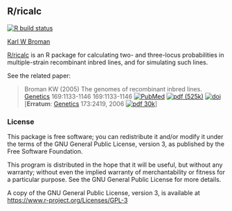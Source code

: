## R/ricalc

[![R build status](https://github.com/kbroman/ricalc/workflows/R-CMD-check/badge.svg)](https://github.com/kbroman/ricalc/actions)

[Karl W Broman](https://kbroman.org)

[R/ricalc](https://github.com/kbroman/ricalc) is an R package for
calculating two- and three-locus probabilities in multiple-strain
recombinant inbred lines, and for simulating such lines.

See the related paper:

> Broman KW (2005) The genomes of recombinant inbred lines.
> [Genetics](http://www.genetics.org/) 169:1133-1146
> 169:1133-1146
> [![PubMed](https://kbroman.org/pages/icons16/pubmed-icon.png)](https://www.ncbi.nlm.nih.gov/pubmed/15545647)
> [![pdf (525k)](https://kbroman.org/pages/icons16/pdf-icon.png)](http://www.genetics.org/content/genetics/169/2/1133.full.pdf)
> [![doi](https://kbroman.org/pages/icons16/doi-icon.png)](https://doi.org/10.1534/genetics.104.035212)
> [**Erratum**: [Genetics](http://www.genetics.org) 173:2419, 2006
> [![pdf 30k](https://kbroman.org/pages/icons16/pdf-icon.png)](http://www.genetics.org/content/genetics/173/4/2419.full.pdf)\]


### License

This package is free software; you can redistribute it and/or modify it
under the terms of the GNU General Public License, version 3, as
published by the Free Software Foundation.

This program is distributed in the hope that it will be useful, but
without any warranty; without even the implied warranty of
merchantability or fitness for a particular purpose.  See the GNU
General Public License for more details.

A copy of the GNU General Public License, version 3, is available at
<https://www.r-project.org/Licenses/GPL-3>
